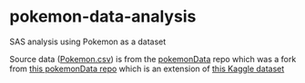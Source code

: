 # pokemon-data-analysis
SAS analysis using Pokemon as a dataset

Source data ([Pokemon.csv][Pokemon.csv]) is from the [pokemonData][local-pokemon] repo which was a fork from [this pokemonData repo][github-pokemon] which is an extension of [this Kaggle dataset][kaggle-pokemon]

[Pokemon.csv]: data/Pokemon.csv
[local-pokemon]: https://github.com/ItsASine/pokemonData
[github-pokemon]: https://github.com/lgreski/pokemonData
[kaggle-pokemon]: https://www.kaggle.com/abcsds/pokemon
